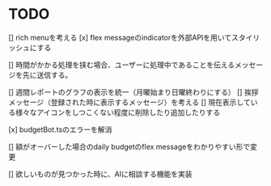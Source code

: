 # TODO

[] rich menuを考える
[x] flex messageのindicatorを外部APIを用いてスタイリッシュにする

[] 時間がかかる処理を挟む場合、ユーザーに処理中であることを伝えるメッセージを先に送信する。

[] 週間レポートのグラフの表示を統一（月曜始まり日曜終わりにする）
[] 挨拶メッセージ（登録された時に表示するメッセージ）を考える
[] 現在表示している様々なアイコンをしつこくない程度に削除したり追加したりする





[x] budgetBot.tsのエラーを解消

[] 額がオーバーした場合のdaily budgetのflex messageをわかりやすい形で変更

[] 欲しいものが見つかった時に、AIに相談する機能を実装